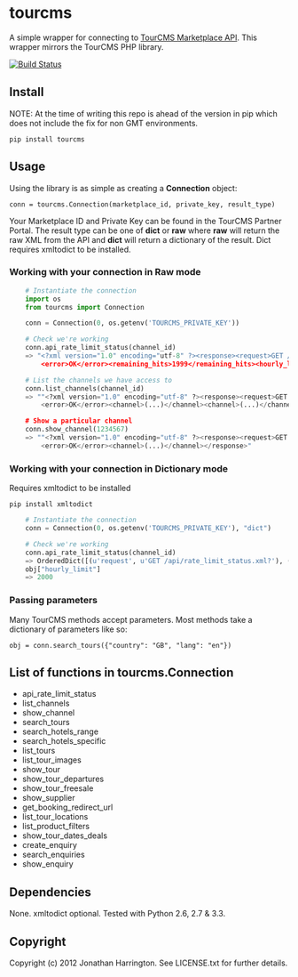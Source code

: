 # tourcms

A simple wrapper for connecting to [TourCMS Marketplace API](http://www.tourcms.com/support/api/mp/). This wrapper mirrors the TourCMS PHP library.

[![Build Status](https://travis-ci.org/prio/tourcms.png?branch=master)](https://travis-ci.org/prio/tourcms)

## Install

NOTE: At the time of writing this repo is ahead of the version in pip which does not include the fix for non GMT environments.

    pip install tourcms

## Usage

Using the library is as simple as creating a **Connection** object:

    conn = tourcms.Connection(marketplace_id, private_key, result_type)

Your Marketplace ID and Private Key can be found in the TourCMS Partner Portal. The result type can be one of **dict** or **raw** where **raw** will return the raw XML from the API and **dict** will return a dictionary of the result. Dict requires xmltodict to be installed.

### Working with your connection in Raw mode

```python
    # Instantiate the connection
    import os
    from tourcms import Connection

    conn = Connection(0, os.getenv('TOURCMS_PRIVATE_KEY'))

    # Check we're working
    conn.api_rate_limit_status(channel_id)
    => "<?xml version="1.0" encoding="utf-8" ?><response><request>GET /api/rate_limit_status.xml</request>
        <error>OK</error><remaining_hits>1999</remaining_hits><hourly_limit>2000</hourly_limit></response>"

    # List the channels we have access to
    conn.list_channels(channel_id)
    => ""<?xml version="1.0" encoding="utf-8" ?><response><request>GET /p/channels/list.xml</request>
        <error>OK</error><channel>(...)</channel><channel>(...)</channel><channel>(...)</channel></response>"

    # Show a particular channel
    conn.show_channel(1234567)
    => ""<?xml version="1.0" encoding="utf-8" ?><response><request>GET /p/channels/list.xml</request>
        <error>OK</error><channel>(...)</channel></response>"
```

### Working with your connection in Dictionary mode
Requires xmltodict to be installed

    pip install xmltodict


```python
    # Instantiate the connection
    conn = Connection(0, os.getenv('TOURCMS_PRIVATE_KEY'), "dict")

    # Check we're working
    conn.api_rate_limit_status(channel_id)
    => OrderedDict([(u'request', u'GET /api/rate_limit_status.xml?'), (u'error', u'OK'), (u'remaining_hits', u'1999'), (u'hourly_limit', u'2000')])
    obj["hourly_limit"]
    => 2000   
```

### Passing parameters

Many TourCMS methods accept parameters. Most methods take a dictionary of parameters like so:

    obj = conn.search_tours({"country": "GB", "lang": "en"})

## List of functions in tourcms.Connection

*   api\_rate\_limit\_status
*   list\_channels
*   show\_channel
*   search\_tours
*   search\_hotels\_range
*   search\_hotels\_specific
*   list\_tours
*   list\_tour\_images
*   show\_tour
*   show\_tour\_departures
*   show\_tour\_freesale
*   show\_supplier
*   get\_booking\_redirect\_url
*   list\_tour\_locations
*   list\_product\_filters
*   show\_tour\_dates\_deals
*   create\_enquiry
*   search\_enquiries
*   show\_enquiry

## Dependencies

None. xmltodict optional. Tested with Python 2.6, 2.7 & 3.3.

## Copyright

Copyright (c) 2012 Jonathan Harrington. See LICENSE.txt for further details.
